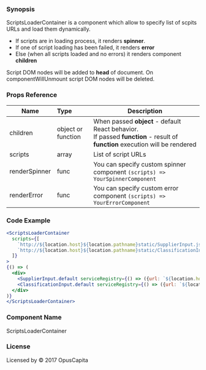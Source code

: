 ### Synopsis

ScriptsLoaderContainer is a component which allow to specify list of scpits URLs and load them dynamically.

* If scripts are in loading process, it renders **spinner**.
* If one of script loading has been failed, it renders **error**
* Else (when all scripts loaded and no errors) it renders component **children**

Script DOM nodes will be added to **head** of document.
On componentWillUnmount script DOM nodes will be deleted.

### Props Reference

| Name                           | Type                    | Description                                                                                                                      |
| ------------------------------ | :---------------------- | -----------------------------------------------------------                                                                      |
| children                       | object or function      | When passed **object** - default React behavior. <br/>If passed **function** - result of **function** execution will be rendered |
| scripts                        | array                   | List of script URLs                                                                                                              |
| renderSpinner                  | func                    | You can specify custom spinner component `(scripts) => YourSpinnerComponent`                                                     |
| renderError                    | func                    | You can specify custom error component `(scripts) => YourErrorComponent`                                                         |

### Code Example

```jsx harmony
<ScriptsLoaderContainer
  scripts={[
    `http://${location.host}${location.pathname}static/SupplierInput.js`,
    `http://${location.host}${location.pathname}static/ClassificationInput.js`
  ]}
>
{() => (
  <div>
    <SupplierInput.default serviceRegistry={() => ({url: `${location.host}`})} />
    <ClassificationInput.default serviceRegistry={() => ({url: `${location.host}`})} />
  </div>
)}
</ScriptsLoaderContainer>
```

### Component Name

ScriptsLoaderContainer

### License

Licensed by © 2017 OpusCapita

